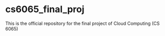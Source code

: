 # cs6065_final_proj
This is the official repository for the final project of Cloud Computing (CS 6065)
